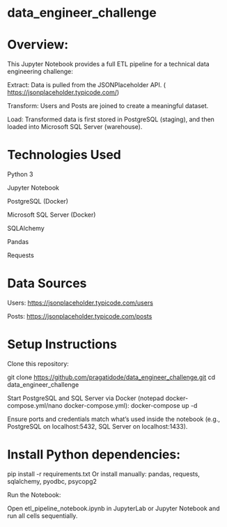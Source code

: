 # data_engineer_challenge
# Overview:

This Jupyter Notebook provides a full ETL pipeline for a technical data engineering challenge:

Extract: Data is pulled from the JSONPlaceholder API.
( https://jsonplaceholder.typicode.com/)

Transform: Users and Posts are joined to create a meaningful dataset.

Load: Transformed data is first stored in PostgreSQL (staging), and then loaded into Microsoft SQL Server (warehouse).

# Technologies Used
Python 3

Jupyter Notebook

PostgreSQL (Docker)

Microsoft SQL Server (Docker)

SQLAlchemy

Pandas

Requests

# Data Sources

Users: https://jsonplaceholder.typicode.com/users

Posts: https://jsonplaceholder.typicode.com/posts

# Setup Instructions
Clone this repository:

git clone https://github.com/pragatidode/data_engineer_challenge.git
cd data_engineer_challenge

Start PostgreSQL and SQL Server via Docker (notepad docker-compose.yml/nano docker-compose.yml):
docker-compose up -d

Ensure ports and credentials match what’s used inside the notebook (e.g., PostgreSQL on localhost:5432, SQL Server on localhost:1433).

# Install Python dependencies:

pip install -r requirements.txt
Or install manually: pandas, requests, sqlalchemy, pyodbc, psycopg2

Run the Notebook:

Open etl_pipeline_notebook.ipynb in JupyterLab or Jupyter Notebook and run all cells sequentially.


